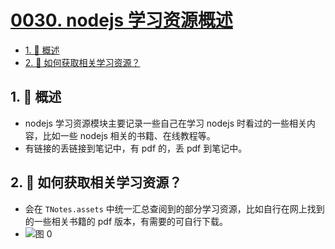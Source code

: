 # [0030. nodejs 学习资源概述](https://github.com/Tdahuyou/TNotes.nodejs/tree/main/notes/0030.%20nodejs%20%E5%AD%A6%E4%B9%A0%E8%B5%84%E6%BA%90%E6%A6%82%E8%BF%B0)

<!-- region:toc -->

- [1. 📒 概述](#1--概述)
- [2. 🤔 如何获取相关学习资源？](#2--如何获取相关学习资源)

<!-- endregion:toc -->

## 1. 📒 概述

- nodejs 学习资源模块主要记录一些自己在学习 nodejs 时看过的一些相关内容，比如一些 nodejs 相关的书籍、在线教程等。
- 有链接的丢链接到笔记中，有 pdf 的，丢 pdf 到笔记中。

## 2. 🤔 如何获取相关学习资源？

- 会在 `TNotes.assets` 中统一汇总查阅到的部分学习资源，比如自行在网上找到的一些相关书籍的 pdf 版本，有需要的可自行下载。
- ![图 0](https://cdn.jsdelivr.net/gh/Tdahuyou/imgs@main/2025-04-02-23-30-28.png)
